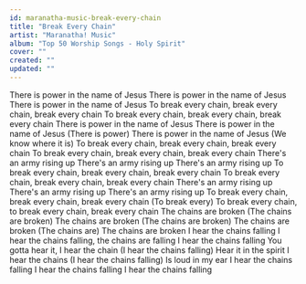 ```yaml
---
id: maranatha-music-break-every-chain
title: "Break Every Chain"
artist: "Maranatha! Music"
album: "Top 50 Worship Songs - Holy Spirit"
cover: ""
created: ""
updated: ""
---
```


There is power in the name of Jesus
There is power in the name of Jesus
There is power in the name of Jesus
To break every chain, break every chain, break every chain
To break every chain, break every chain, break every chain
There is power in the name of Jesus
There is power in the name of Jesus
(There is power) There is power in the name of Jesus (We know where it is)
To break every chain, break every chain, break every chain
To break every chain, break every chain, break every chain
There's an army rising up
There's an army rising up
There's an army rising up
To break every chain, break every chain, break every chain
To break every chain, break every chain, break every chain
There's an army rising up
There's an army rising up
There's an army rising up
To break every chain, break every chain, break every chain
(To break every) To break every chain, to break every chain, break every chain
The chains are broken (The chains are broken)
The chains are broken (The chains are broken)
The chains are broken (The chains are)
The chains are broken
I hear the chains falling
I hear the chains falling, the chains are falling
I hear the chains falling
You gotta hear it, I hear the chain (I hear the chains falling)
Hear it in the spirit
I hear the chains (I hear the chains falling)
Is loud in my ear
I hear the chains falling
I hear the chains falling
I hear the chains falling